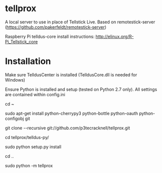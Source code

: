 tellprox
========

A local server to use in place of Tellstick Live. Based on remotestick-server (https://github.com/pakerfeldt/remotestick-server)

Raspberry Pi telldus-core install instructions:
http://elinux.org/R-Pi_Tellstick_core

Installation
============

Make sure TelldusCenter is installed (TelldusCore.dll is needed for Windows)

Ensure Python is installed and setup (tested on Python 2.7 only).
All settings are contained within config.ini

cd ~

sudo apt-get install python-cherrypy3 python-bottle python-oauth python-configobj git

git clone --recursive git://github.com/p3tecracknell/tellprox.git

cd tellprox/telldus-py/

sudo python setup.py install

cd ..

sudo python -m tellprox

